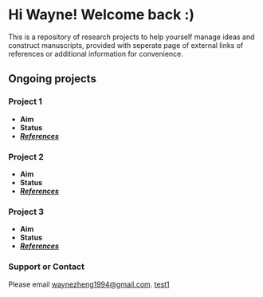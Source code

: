 # Hi Wayne! Welcome back :)
This is a repository of research projects to help yourself manage ideas and construct manuscripts, provided with seperate page of external links of references or additional information for convenience. 

## Ongoing projects
### Project 1 
- **Aim**
- **Status**
- [_**References**_](http://google.com)

### Project 2 
- **Aim**
- **Status**
- [_**References**_](http://google.com)

### Project 3 
- **Aim**
- **Status**
- [_**References**_](http://google.com)

### Support or Contact
Please email waynezheng1994@gmail.com.
[test1](test1.html)
